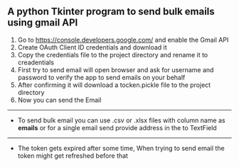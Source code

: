 ## A python Tkinter program to send bulk emails using gmail API


1. Go to https://console.developers.google.com/ and enable the Gmail API
2. Create OAuth Client ID credentials and download it
3. Copy the credentials file to the project directory and rename it to creadentials
4. First try to send email will open browser and ask for username and password to verify the app to send emails on your behalf
5. After confirming it will download a tocken.pickle file to the project directory
6. Now you can send the Email
---
* To send bulk email you can use .csv or .xlsx files with column name as **emails** or for a single email send provide address in the to TextField
---
* The token gets expired after some time, When trying to send email the token might get refreshed before that
